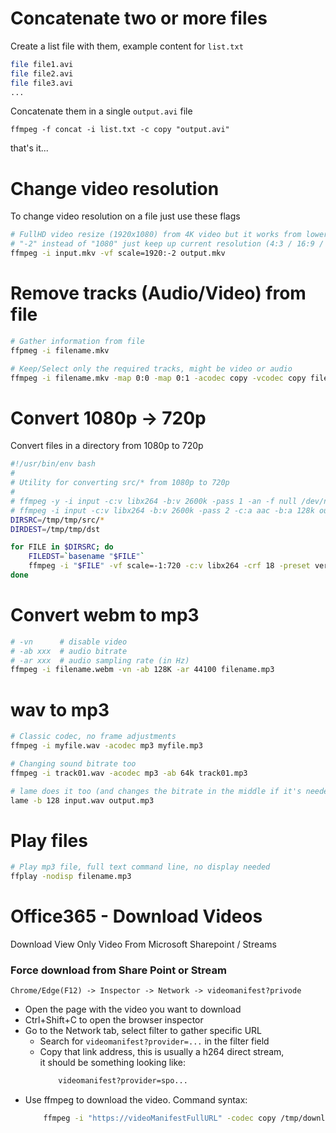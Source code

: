# Concatenate two or more files
Create a list file with them, example content for `list.txt`
```sh
file file1.avi
file file2.avi
file file3.avi
...
```
Concatenate them in a single `output.avi` file
```
ffmpeg -f concat -i list.txt -c copy "output.avi"
```
that's it...

# Change video resolution
To change video resolution on a file just use these flags
```sh
# FullHD video resize (1920x1080) from 4K video but it works from lower resolutions too
# "-2" instead of "1080" just keep up current resolution (4:3 / 16:9 / 16:10 / ...) by using just one dimension
ffmpeg -i input.mkv -vf scale=1920:-2 output.mkv
```

# Remove tracks (Audio/Video) from file
```sh
# Gather information from file
ffpmeg -i filename.mkv

# Keep/Select only the required tracks, might be video or audio
ffmpeg -i filename.mkv -map 0:0 -map 0:1 -acodec copy -vcodec copy filenamenew.mkv
```


# Convert 1080p -> 720p
Convert files in a directory from 1080p to 720p
```sh
#!/usr/bin/env bash
#
# Utility for converting src/* from 1080p to 720p
#
# ffmpeg -y -i input -c:v libx264 -b:v 2600k -pass 1 -an -f null /dev/null && \
# ffmpeg -i input -c:v libx264 -b:v 2600k -pass 2 -c:a aac -b:a 128k output.mp4
DIRSRC=/tmp/tmp/src/*
DIRDEST=/tmp/tmp/dst

for FILE in $DIRSRC; do
    FILEDST=`basename "$FILE"`
    ffmpeg -i "$FILE" -vf scale=-1:720 -c:v libx264 -crf 18 -preset veryslow -c:a copy "$DIRDEST/$FILEDST"
done
```

# Convert webm to mp3
```sh
# -vn      # disable video
# -ab xxx  # audio bitrate
# -ar xxx  # audio sampling rate (in Hz)
ffmpeg -i filename.webm -vn -ab 128K -ar 44100 filename.mp3
```

# wav to mp3
```sh
# Classic codec, no frame adjustments
ffmpeg -i myfile.wav -acodec mp3 myfile.mp3

# Changing sound bitrate too
ffmpeg -i track01.wav -acodec mp3 -ab 64k track01.mp3

# lame does it too (and changes the bitrate in the middle if it's needed)
lame -b 128 input.wav output.mp3
```

# Play files
```sh
# Play mp3 file, full text command line, no display needed
ffplay -nodisp filename.mp3
```

# Office365 - Download Videos
Download View Only Video From Microsoft Sharepoint / Streams
### Force download from Share Point or Stream
`Chrome/Edge(F12) -> Inspector -> Network -> videomanifest?privode`
- Open the page with the video you want to download
- Ctrl+Shift+C to open the browser inspector
- Go to the Network tab, select filter to gather specific URL
    - Search for `videomanifest?provider=...` in the filter field
    - Copy that link address, this is usually a h264 direct stream,  
      it should be something looking like:
      ```txt
          videomanifest?provider=spo...
      ```
- Use ffmpeg to download the video. Command syntax:
    ```sh
        ffmpeg -i "https://videoManifestFullURL" -codec copy /tmp/download.mp4
    ```

